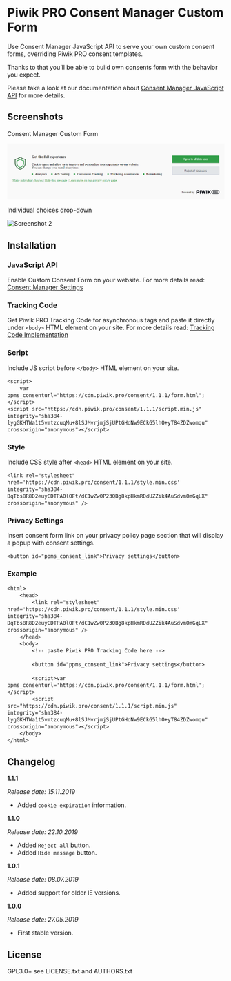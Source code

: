 # Piwik PRO Consent Manager Custom Form

Use Consent Manager JavaScript API to serve your own custom consent forms, overriding Piwik PRO consent templates.
  
Thanks to that you’ll be able to build own consents form with the behavior you expect.
  
Please take a look at our documentation about [Consent Manager JavaScript API](https://developers.piwik.pro/en/latest/consent_manager/api.html) for more details.

## Screenshots

Consent Manager Custom Form

![Screenshot 1](/screenshot1.png?raw=true)

Individual choices drop-down

![Screenshot 2](/screenshot2.png?raw=true)

## Installation

### JavaScript API
Enable Custom Consent Form on your website. For more details read: [Consent Manager Settings](https://help.piwik.pro/support/consent-manager/setting-consent-manager/)

### Tracking Code
Get Piwik PRO Tracking Code for asynchronous tags and paste it directly under `<body>` HTML element on your site. For more details read: [Tracking Code Implementation](https://help.piwik.pro/support/getting-started/tracking-code-implementation/)

### Script
Include JS script before `</body>` HTML element on your site.

```
<script>
    var ppms_consenturl="https://cdn.piwik.pro/consent/1.1.1/form.html";
</script>
<script src="https://cdn.piwik.pro/consent/1.1.1/script.min.js" integrity="sha384-lygGKHTWa1t5vmtzcuqMu+8lSJMvrjmjSjUPtGHdNw9ECkG5lhO+yT84ZDZwomqu" crossorigin="anonymous"></script>
```

### Style
Include CSS style after `<head>` HTML element on your site.

```
<link rel="stylesheet" href='https://cdn.piwik.pro/consent/1.1.1/style.min.css' integrity="sha384-DqTbs8R8D2euyCDTPA0lOFt/dC1wZw0P23QBg8kpHkmRDdUZZik4AuSdvmOmGqLX" crossorigin="anonymous" />
```

### Privacy Settings
Insert consent form link on your privacy policy page section that will display a popup with consent settings.

```
<button id="ppms_consent_link">Privacy settings</button>
```

### Example

```
<html>
    <head>
        <link rel="stylesheet" href='https://cdn.piwik.pro/consent/1.1.1/style.min.css' integrity="sha384-DqTbs8R8D2euyCDTPA0lOFt/dC1wZw0P23QBg8kpHkmRDdUZZik4AuSdvmOmGqLX" crossorigin="anonymous" />
    </head>
    <body>
        <!-- paste Piwik PRO Tracking Code here -->
        
        <button id="ppms_consent_link">Privacy settings</button>
        
        <script>var ppms_consenturl='https://cdn.piwik.pro/consent/1.1.1/form.html';</script>
        <script src="https://cdn.piwik.pro/consent/1.1.1/script.min.js" integrity="sha384-lygGKHTWa1t5vmtzcuqMu+8lSJMvrjmjSjUPtGHdNw9ECkG5lhO+yT84ZDZwomqu" crossorigin="anonymous"></script>
    </body>
</html>
```

## Changelog

**1.1.1**

*Release date: 15.11.2019*
* Added `cookie expiration` information.

**1.1.0**

*Release date: 22.10.2019*
* Added `Reject all` button.
* Added `Hide message` button.

**1.0.1**

*Release date: 08.07.2019*
* Added support for older IE versions.

**1.0.0**

*Release date: 27.05.2019*
* First stable version.

## License

GPL3.0+ see LICENSE.txt and AUTHORS.txt